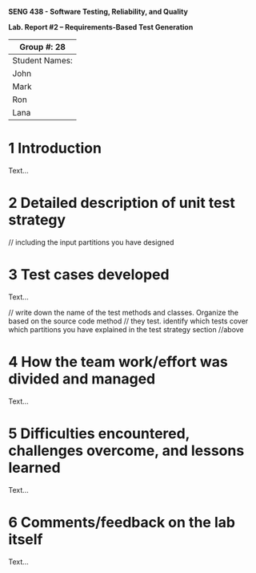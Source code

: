 **SENG 438 - Software Testing, Reliability, and Quality**

**Lab. Report \#2 – Requirements-Based Test Generation**

| Group \#:  28        |
| ----------------- |
| Student Names:      |
| John            |   
| Mark            |   
| Ron             |   
| Lana            |       

# 1 Introduction

Text…

# 2 Detailed description of unit test strategy

// including the input partitions you have designed

# 3 Test cases developed

Text…

// write down the name of the test methods and classes. Organize the based on
the source code method // they test. identify which tests cover which partitions
you have explained in the test strategy section //above

# 4 How the team work/effort was divided and managed

Text…

# 5 Difficulties encountered, challenges overcome, and lessons learned

Text…

# 6 Comments/feedback on the lab itself

Text…
